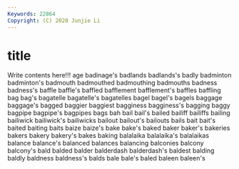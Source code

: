 ```yaml
---
Keywords: 22864
Copyright: (C) 2020 Junjie Li
---
```


# title

Write contents here!!!
age 
badinage's 
badlands 
badlands's 
badly 
badminton 
badminton's 
badmouth 
badmouthed
badmouthing 
badmouths 
badness 
badness's 
baffle 
baffle's 
baffled 
bafflement 
bafflement's 
baffles
baffling 
bag 
bag's 
bagatelle 
bagatelle's 
bagatelles 
bagel 
bagel's 
bagels 
baggage
baggage's 
bagged 
baggier 
baggiest 
bagginess 
bagginess's 
bagging 
baggy 
bagpipe 
bagpipe's
bagpipes 
bags 
bah 
bail 
bail's 
bailed 
bailiff 
bailiffs 
bailing 
bailiwick
bailiwick's 
bailiwicks 
bailout 
bailout's 
bailouts 
bails 
bait 
bait's 
baited 
baiting
baits 
baize 
baize's 
bake 
bake's 
baked 
baker 
baker's 
bakeries 
bakers
bakery 
bakery's 
bakes 
baking 
balalaika 
balalaika's 
balalaikas 
balance 
balance's 
balanced
balances 
balancing 
balconies 
balcony 
balcony's 
bald 
balded 
balder 
balderdash 
balderdash's
baldest 
balding 
baldly 
baldness 
baldness's 
balds 
bale 
bale's 
baled 
baleen
baleen's 
